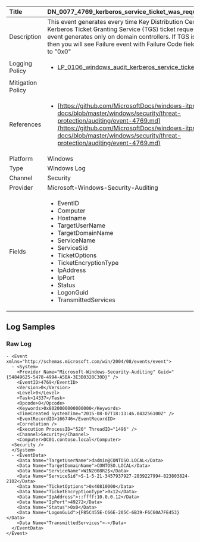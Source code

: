 | Title             | DN_0077_4769_kerberos_service_ticket_was_requested                                                                                                      |
|:------------------|:-----------------------------------------------------------------------------------------------------------------|
| Description       | This event generates every time Key Distribution Center gets a Kerberos Ticket Granting  Service (TGS) ticket request. This event generates only on domain controllers. If TGS  issue fails then you will see Failure event with Failure Code field not equal to "0x0"                                                                                                |
| Logging Policy    | <ul><li>[LP_0106_windows_audit_kerberos_service_ticket_operations](../Logging_Policies/LP_0106_windows_audit_kerberos_service_ticket_operations.md)</li></ul> |
| Mitigation Policy | |
| References     		| <ul><li>[https://github.com/MicrosoftDocs/windows-itpro-docs/blob/master/windows/security/threat-protection/auditing/event-4769.md](https://github.com/MicrosoftDocs/windows-itpro-docs/blob/master/windows/security/threat-protection/auditing/event-4769.md)</li></ul>                                  |
| Platform       		| Windows   |
| Type           		| Windows Log 		| 
| Channel        		| Security    |
| Provider       		| Microsoft-Windows-Security-Auditing   |
| Fields         		| <ul><li>EventID</li><li>Computer</li><li>Hostname</li><li>TargetUserName</li><li>TargetDomainName</li><li>ServiceName</li><li>ServiceSid</li><li>TicketOptions</li><li>TicketEncryptionType</li><li>IpAddress</li><li>IpPort</li><li>Status</li><li>LogonGuid</li><li>TransmittedServices</li></ul>                                               |


## Log Samples

### Raw Log

```
- <Event xmlns="http://schemas.microsoft.com/win/2004/08/events/event">
  - <System>
    <Provider Name="Microsoft-Windows-Security-Auditing" Guid="{54849625-5478-4994-A5BA-3E3B0328C30D}" />
    <EventID>4769</EventID>
    <Version>0</Version>
    <Level>0</Level>
    <Task>14337</Task>
    <Opcode>0</Opcode>
    <Keywords>0x8020000000000000</Keywords>
    <TimeCreated SystemTime="2015-08-07T18:13:46.043256100Z" />
    <EventRecordID>166746</EventRecordID>
    <Correlation />
    <Execution ProcessID="520" ThreadID="1496" />
    <Channel>Security</Channel>
    <Computer>DC01.contoso.local</Computer>
  <Security />
  </System>
  - <EventData>
    <Data Name="TargetUserName">dadmin@CONTOSO.LOCAL</Data>
    <Data Name="TargetDomainName">CONTOSO.LOCAL</Data>
    <Data Name="ServiceName">WIN2008R2$</Data>
    <Data Name="ServiceSid">S-1-5-21-3457937927-2839227994-823803824-2102</Data>
    <Data Name="TicketOptions">0x40810000</Data>
    <Data Name="TicketEncryptionType">0x12</Data>
    <Data Name="IpAddress">::ffff:10.0.0.12</Data>
    <Data Name="IpPort">49272</Data>
    <Data Name="Status">0x0</Data>
    <Data Name="LogonGuid">{F85C455E-C66E-205C-6B39-F6C60A7FE453}</Data>
    <Data Name="TransmittedServices">-</Data>
  </EventData>
</Event>

```




